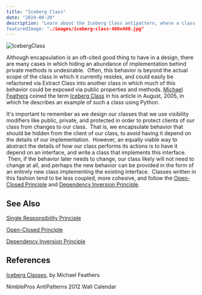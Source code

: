 ```yaml
---
title: "Iceberg Class"
date: "2024-08-20"
description: "Learn about the Iceberg Class antipattern, where a class has a deceptively simple interface but hides a massive, complex implementation. Discover strategies to keep your classes transparent and manageable.
featuredImage: "./images/iceberg-class-400x400.jpg"
---
```


![IcebergClass](images/iceberg-class-400x400.jpg)

Although encapsulation is an oft-cited good thing to have in a design, there are many cases in which hiding an abundance of implementation behind private methods is undesirable.  Often, this behavior is beyond the actual scope of the class in which it currently resides, and could easily be refactored via Extract Class into another class in which much of this behavior could be exposed via public properties and methods. [Michael Feathers](http://www.artima.com/weblogs/index.jsp?blogger=mfeathers) coined the term [Iceberg Class](http://www.artima.com/weblogs/viewpost.jsp?thread=125574) in his article in August, 2005, in which he describes an example of such a class using Python.

It's important to remember as we design our classes that we use visibility modifiers like public, private, and protected in order to protect clients of our class from changes to our class.  That is, we encapsulate behavior that should be hidden from the client of our class, to avoid having it depend on the details of our implementation.  However, an equally viable way to abstract the details of how our class performs its actions is to have it depend on an interface, and write a class that implements this interface.  Then, if the behavior later needs to change, our class likely will not need to change at all, and perhaps the new behavior can be provided in the form of an entirely new class implementing the existing interface.  Classes written in this fashion tend to be less coupled, more cohesive, and follow the [Open-Closed Principle](/principles/open-closed-principle) and [Dependency Inversion Principle](/principles/dependency-inversion-principle).

## See Also

[Single Responsibility Principle](/principles/single-responsibility-principle)

[Open-Closed Principle](/principles/open-closed-principle)

[Dependency Inversion Principle](/principles/dependency-inversion-principle)

## References

[Iceberg Classes](http://www.artima.com/weblogs/viewpost.jsp?thread=125574), by Michael Feathers

NimblePros AntiPatterns 2012 Wall Calendar
